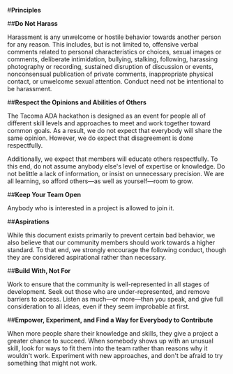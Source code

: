 #**Principles**

##**Do Not Harass**

Harassment is any unwelcome or hostile behavior towards another person for any reason. This includes, but is not limited to, offensive verbal comments related to personal characteristics or choices, sexual images or comments, deliberate intimidation, bullying, stalking, following, harassing photography or recording, sustained disruption of discussion or events, nonconsensual publication of private comments, inappropriate physical contact, or unwelcome sexual attention. Conduct need not be intentional to be harassment.

##**Respect the Opinions and Abilities of Others**

The Tacoma ADA hackathon is designed as an event for people all of different skill levels and approaches to meet and work together toward common goals. As a result, we do not expect that everybody will share the same opinion. However, we do expect that disagreement is done respectfully.

Additionally, we expect that members will educate others respectfully. To this end, do not assume anybody else's level of expertise or knowledge. Do not belittle a lack of information, or insist on unnecessary precision. We are all learning, so afford others—as well as yourself—room to grow.

##**Keep Your Team Open**

Anybody who is interested in a project is allowed to join it.

##**Aspirations**

While this document exists primarily to prevent certain bad behavior, we also believe that our community members should work towards a higher standard. To that end, we strongly encourage the following conduct, though they are considered aspirational rather than necessary.

##**Build With, Not For**

Work to ensure that the community is well-represented in all stages of development. Seek out those who are under-represented, and remove barriers to access. Listen as much—or more—than you speak, and give full consideration to all ideas, even if they seem improbable at first.

##**Empower, Experiment, and Find a Way for Everybody to Contribute**

When more people share their knowledge and skills, they give a project a greater chance to succeed. When somebody shows up with an unusual skill, look for ways to fit them into the team rather than reasons why it wouldn't work. Experiment with new approaches, and don't be afraid to try something that might not work.
